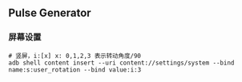 ## Pulse Generator

### 屏幕设置

```shell
# 竖屏，i:[x] x: 0,1,2,3 表示转动角度/90
adb shell content insert --uri content://settings/system --bind name:s:user_rotation --bind value:i:3
```
